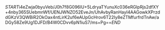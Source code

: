 $START$i4eZwja0byuVeb/J0h7f8G096lU+5LdryaTYunuXc036eRGIpRjs2dfXY+4nby365SUebmnWf/UENJWNZO52EveJn/UhAvbyRanHayI4AAGowkXPrzddGKzV3QWBiR2OkOax4ntLirK2uf6eAUpGcHrov6T22Iy8eZTMfurfrdTnAw/aDGy58Ze9Ug1DJFD/B4W0CDvv6pN1iuS7/ms+Pg==$END$